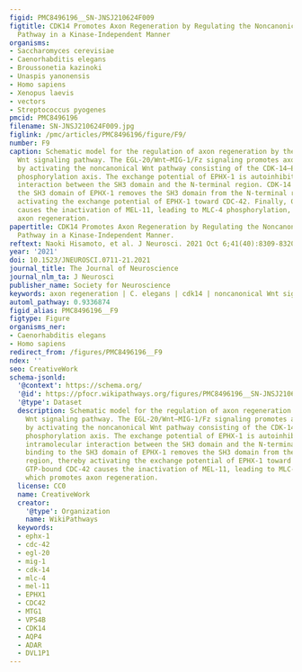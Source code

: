 ```yaml
---
figid: PMC8496196__SN-JNSJ210624F009
figtitle: CDK14 Promotes Axon Regeneration by Regulating the Noncanonical Wnt Signaling
  Pathway in a Kinase-Independent Manner
organisms:
- Saccharomyces cerevisiae
- Caenorhabditis elegans
- Broussonetia kazinoki
- Unaspis yanonensis
- Homo sapiens
- Xenopus laevis
- vectors
- Streptococcus pyogenes
pmcid: PMC8496196
filename: SN-JNSJ210624F009.jpg
figlink: /pmc/articles/PMC8496196/figure/F9/
number: F9
caption: Schematic model for the regulation of axon regeneration by the noncanonical
  Wnt signaling pathway. The EGL-20/Wnt–MIG-1/Fz signaling promotes axon regeneration
  by activating the noncanonical Wnt pathway consisting of the CDK-14–EPHX-1–CDC-42–MLC-4
  phosphorylation axis. The exchange potential of EPHX-1 is autoinhibited by an intramolecular
  interaction between the SH3 domain and the N-terminal region. CDK-14 binding to
  the SH3 domain of EPHX-1 removes the SH3 domain from the N-terminal region, thereby
  activating the exchange potential of EPHX-1 toward CDC-42. Finally, GTP-bound CDC-42
  causes the inactivation of MEL-11, leading to MLC-4 phosphorylation, which promotes
  axon regeneration.
papertitle: CDK14 Promotes Axon Regeneration by Regulating the Noncanonical Wnt Signaling
  Pathway in a Kinase-Independent Manner.
reftext: Naoki Hisamoto, et al. J Neurosci. 2021 Oct 6;41(40):8309-8320.
year: '2021'
doi: 10.1523/JNEUROSCI.0711-21.2021
journal_title: The Journal of Neuroscience
journal_nlm_ta: J Neurosci
publisher_name: Society for Neuroscience
keywords: axon regeneration | C. elegans | cdk14 | noncanonical Wnt signaling pathway
automl_pathway: 0.9336874
figid_alias: PMC8496196__F9
figtype: Figure
organisms_ner:
- Caenorhabditis elegans
- Homo sapiens
redirect_from: /figures/PMC8496196__F9
ndex: ''
seo: CreativeWork
schema-jsonld:
  '@context': https://schema.org/
  '@id': https://pfocr.wikipathways.org/figures/PMC8496196__SN-JNSJ210624F009.html
  '@type': Dataset
  description: Schematic model for the regulation of axon regeneration by the noncanonical
    Wnt signaling pathway. The EGL-20/Wnt–MIG-1/Fz signaling promotes axon regeneration
    by activating the noncanonical Wnt pathway consisting of the CDK-14–EPHX-1–CDC-42–MLC-4
    phosphorylation axis. The exchange potential of EPHX-1 is autoinhibited by an
    intramolecular interaction between the SH3 domain and the N-terminal region. CDK-14
    binding to the SH3 domain of EPHX-1 removes the SH3 domain from the N-terminal
    region, thereby activating the exchange potential of EPHX-1 toward CDC-42. Finally,
    GTP-bound CDC-42 causes the inactivation of MEL-11, leading to MLC-4 phosphorylation,
    which promotes axon regeneration.
  license: CC0
  name: CreativeWork
  creator:
    '@type': Organization
    name: WikiPathways
  keywords:
  - ephx-1
  - cdc-42
  - egl-20
  - mig-1
  - cdk-14
  - mlc-4
  - mel-11
  - EPHX1
  - CDC42
  - MTG1
  - VPS4B
  - CDK14
  - AQP4
  - ADAR
  - DVL1P1
---
```

